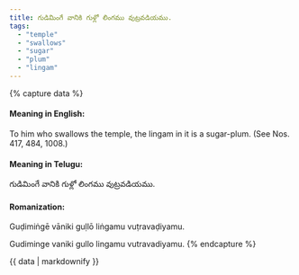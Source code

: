 ```yaml
---
title: గుడిమింగే వానికి గుళ్లో లింగము వుట్రవడియము.
tags:
  - "temple"
  - "swallows"
  - "sugar"
  - "plum"
  - "lingam"
---
```


{% capture data %}
#### Meaning in English:
To him who swallows the temple, the lingam in it is a sugar-plum.
(See Nos. 417, 484, 1008.)

#### Meaning in Telugu:
గుడిమింగే వానికి గుళ్లో లింగము వుట్రవడియము.

#### Romanization:
Guḍimiṅgē vāniki guḷlō liṅgamu vuṭravaḍiyamu.

Gudiminge vaniki gullo lingamu vutravadiyamu.
{% endcapture %}

{{ data | markdownify }}

